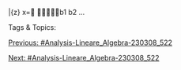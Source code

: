 |{z}
x=
b1
b2
...

   Tags & Topics:
   

[Previous: #Analysis-Lineare_Algebra-230308_522](Analysis-Lineare_Algebra-230308_522.md)

[Next: #Analysis-Lineare_Algebra-230308_522](Analysis-Lineare_Algebra-230308_522.md)